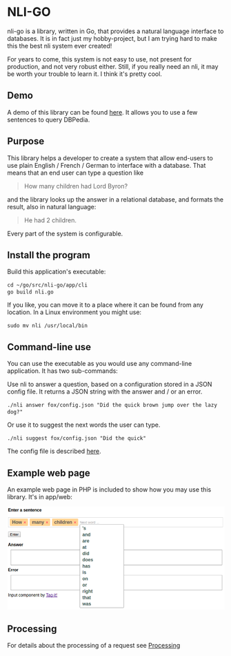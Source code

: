 # NLI-GO

nli-go is a library, written in Go, that provides a natural language interface to databases. It is in fact just my hobby-project, but I am trying hard to make this the best nli system ever created!

For years to come, this system is not easy to use, not present for production, and not very robust either. Still, if you really need an nli, it may be worth your trouble to learn it. I think it's pretty cool.

## Demo

A demo of this library can be found [here](http://patrickvanbergen.com/dbpedia/app/). It allows you to use a few sentences to query DBPedia. 

## Purpose

This library helps a developer to create a system that allow end-users to use plain English / French / German to interface with a database. That means that an end user can type a question like

>  How many children had Lord Byron?

and the library looks up the answer in a relational database, and formats the result, also in natural language:

> He had 2 children.

Every part of the system is configurable.

## Install the program

Build this application's executable:  

```
cd ~/go/src/nli-go/app/cli
go build nli.go
```

If you like, you can move it to a place where it can be found from any location. In a Linux environment you might use:

```
sudo mv nli /usr/local/bin 
```

## Command-line use

You can use the executable as you would use any command-line application. It has two sub-commands: 
 
Use nli to answer a question, based on a configuration stored in a JSON config file. It returns a JSON string with the answer and / or an error.
 
```
./nli answer fox/config.json "Did the quick brown jump over the lazy dog?"
``` 

Or use it to suggest the next words the user can type.

```
./nli suggest fox/config.json "Did the quick"
``` 

The config file is described [here](doc/manual/config.md).

## Example web page

An example web page in PHP is included to show how you may use this library. It's in app/web:

![Web app showing the library in action](doc/images/webapp.png)

## Processing

For details about the processing of a request see [Processing](doc/manual/processing.md)
